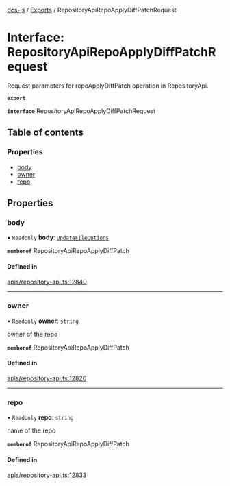 [dcs-js](../README.md) / [Exports](../modules.md) / RepositoryApiRepoApplyDiffPatchRequest

# Interface: RepositoryApiRepoApplyDiffPatchRequest

Request parameters for repoApplyDiffPatch operation in RepositoryApi.

**`export`**

**`interface`** RepositoryApiRepoApplyDiffPatchRequest

## Table of contents

### Properties

- [body](RepositoryApiRepoApplyDiffPatchRequest.md#body)
- [owner](RepositoryApiRepoApplyDiffPatchRequest.md#owner)
- [repo](RepositoryApiRepoApplyDiffPatchRequest.md#repo)

## Properties

### <a id="body" name="body"></a> body

• `Readonly` **body**: [`UpdateFileOptions`](UpdateFileOptions.md)

**`memberof`** RepositoryApiRepoApplyDiffPatch

#### Defined in

[apis/repository-api.ts:12840](https://github.com/unfoldingWord/dcs-js/blob/b29eb7a/apis/repository-api.ts#L12840)

___

### <a id="owner" name="owner"></a> owner

• `Readonly` **owner**: `string`

owner of the repo

**`memberof`** RepositoryApiRepoApplyDiffPatch

#### Defined in

[apis/repository-api.ts:12826](https://github.com/unfoldingWord/dcs-js/blob/b29eb7a/apis/repository-api.ts#L12826)

___

### <a id="repo" name="repo"></a> repo

• `Readonly` **repo**: `string`

name of the repo

**`memberof`** RepositoryApiRepoApplyDiffPatch

#### Defined in

[apis/repository-api.ts:12833](https://github.com/unfoldingWord/dcs-js/blob/b29eb7a/apis/repository-api.ts#L12833)
